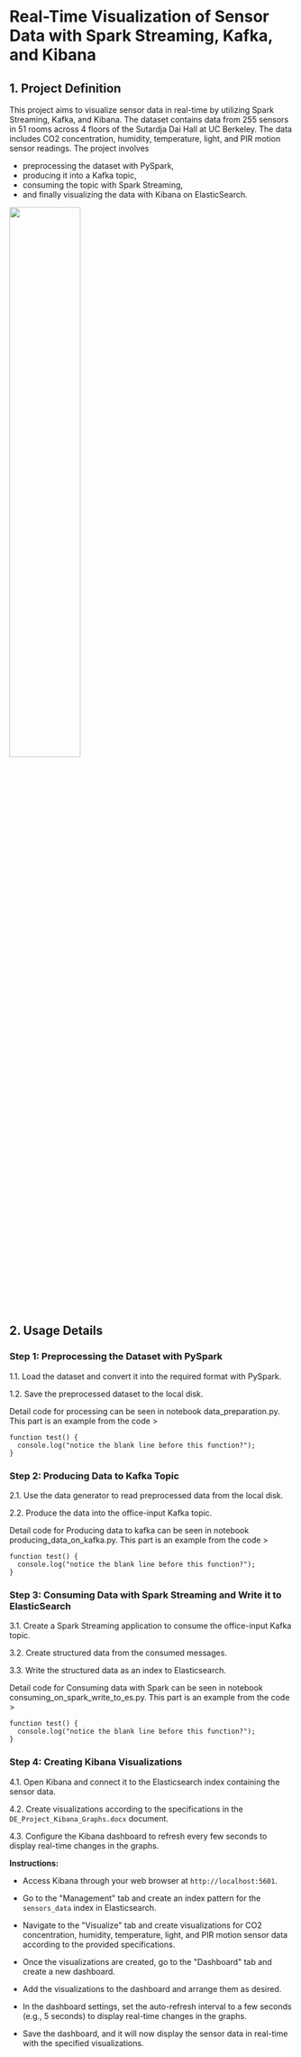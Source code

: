 # Real-Time Visualization of Sensor Data with Spark Streaming, Kafka, and Kibana

## 1. Project Definition

This project aims to visualize sensor data in real-time by utilizing Spark Streaming, Kafka, and Kibana. The dataset contains data from 255 sensors in 51 rooms across 4 floors of the Sutardja Dai Hall at UC Berkeley. The data includes CO2 concentration, humidity, temperature, light, and PIR motion sensor readings. 
The project involves 
* preprocessing the dataset with PySpark, 
* producing it into a Kafka topic, 
* consuming the topic with Spark Streaming, 
* and finally visualizing the data with Kibana on ElasticSearch.

<img src="https://github.com/semihdesticioglu/Streaming_Sensor_Data_Realtime_Dashboard/blob/f1990afe1731b2495b0891c28c38f2b0705f9895/images/streaming_sensor_data.jpg" width=50% height=50%>

## 2. Usage Details

###   Step 1: Preprocessing the Dataset with PySpark
1.1. Load the dataset and convert it into the required format with PySpark.

1.2. Save the preprocessed dataset to the local disk.

Detail code for processing can be seen in notebook data_preparation.py. This part is an example from the code >

```
function test() {
  console.log("notice the blank line before this function?");
}
```

###  Step 2: Producing Data to Kafka Topic
2.1. Use the data generator to read preprocessed data from the local disk.

2.2. Produce the data into the office-input Kafka topic.

Detail code for Producing data to kafka can be seen in notebook producing_data_on_kafka.py. This part is an example from the code >

```
function test() {
  console.log("notice the blank line before this function?");
}
```
### Step 3: Consuming Data with Spark Streaming and Write it to ElasticSearch
3.1. Create a Spark Streaming application to consume the office-input Kafka topic.

3.2. Create structured data from the consumed messages.

3.3. Write the structured data as an index to Elasticsearch.

Detail code for Consuming data with Spark can be seen in notebook consuming_on_spark_write_to_es.py. This part is an example from the code >

```
function test() {
  console.log("notice the blank line before this function?");
}
```

### Step 4: Creating Kibana Visualizations
4.1. Open Kibana and connect it to the Elasticsearch index containing the sensor data.

4.2. Create visualizations according to the specifications in the `DE_Project_Kibana_Graphs.docx` document.

4.3. Configure the Kibana dashboard to refresh every few seconds to display real-time changes in the graphs.

**Instructions:**

- Access Kibana through your web browser at `http://localhost:5601`.

- Go to the "Management" tab and create an index pattern for the `sensors_data` index in Elasticsearch.

- Navigate to the "Visualize" tab and create visualizations for CO2 concentration, humidity, temperature, light, and PIR motion sensor data according to the provided specifications.

- Once the visualizations are created, go to the "Dashboard" tab and create a new dashboard.

- Add the visualizations to the dashboard and arrange them as desired.

- In the dashboard settings, set the auto-refresh interval to a few seconds (e.g., 5 seconds) to display real-time changes in the graphs.

- Save the dashboard, and it will now display the sensor data in real-time with the specified visualizations.


